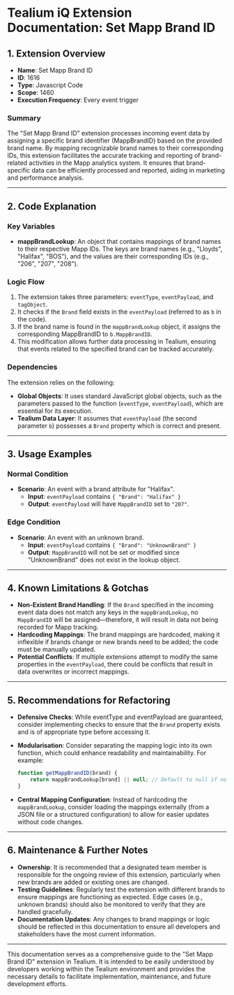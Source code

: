 # Tealium iQ Extension Documentation: Set Mapp Brand ID

## 1. Extension Overview
- **Name**: Set Mapp Brand ID
- **ID**: 1616
- **Type**: Javascript Code
- **Scope**: 1460
- **Execution Frequency**: Every event trigger

### Summary
The "Set Mapp Brand ID" extension processes incoming event data by assigning a specific brand identifier (MappBrandID) based on the provided brand name. By mapping recognizable brand names to their corresponding IDs, this extension facilitates the accurate tracking and reporting of brand-related activities in the Mapp analytics system. It ensures that brand-specific data can be efficiently processed and reported, aiding in marketing and performance analysis.

---

## 2. Code Explanation

### Key Variables
- **mappBrandLookup**: An object that contains mappings of brand names to their respective Mapp IDs. The keys are brand names (e.g., "Lloyds", "Halifax", "BOS"), and the values are their corresponding IDs (e.g., "206", "207", "208").
  
### Logic Flow
1. The extension takes three parameters: `eventType`, `eventPayload`, and `tagObject`.
2. It checks if the `Brand` field exists in the `eventPayload` (referred to as `b` in the code).
3. If the brand name is found in the `mappBrandLookup` object, it assigns the corresponding MappBrandID to `b.MappBrandID`.
4. This modification allows further data processing in Tealium, ensuring that events related to the specified brand can be tracked accurately.

### Dependencies
The extension relies on the following:
- **Global Objects**: It uses standard JavaScript global objects, such as the parameters passed to the function (`eventType`, `eventPayload`), which are essential for its execution.
- **Tealium Data Layer**: It assumes that `eventPayload` (the second parameter `b`) possesses a `Brand` property which is correct and present.

---

## 3. Usage Examples

### Normal Condition
- **Scenario**: An event with a brand attribute for "Halifax".
    - **Input**: `eventPayload` contains `{ "Brand": "Halifax" }`
    - **Output**: `eventPayload` will have `MappBrandID` set to `"207"`.

### Edge Condition
- **Scenario**: An event with an unknown brand.
    - **Input**: `eventPayload` contains `{ "Brand": "UnknownBrand" }`
    - **Output**: `MappBrandID` will not be set or modified since "UnknownBrand" does not exist in the lookup object.

---

## 4. Known Limitations & Gotchas
- **Non-Existent Brand Handling**: If the `Brand` specified in the incoming event data does not match any keys in the `mappBrandLookup`, no `MappBrandID` will be assigned—therefore, it will result in data not being recorded for Mapp tracking.
- **Hardcoding Mappings**: The brand mappings are hardcoded, making it inflexible if brands change or new brands need to be added; the code must be manually updated.
- **Potential Conflicts**: If multiple extensions attempt to modify the same properties in the `eventPayload`, there could be conflicts that result in data overwrites or incorrect mappings.

---

## 5. Recommendations for Refactoring
- **Defensive Checks**: While eventType and eventPayload are guaranteed, consider implementing checks to ensure that the `Brand` property exists and is of appropriate type before accessing it.
- **Modularisation**: Consider separating the mapping logic into its own function, which could enhance readability and maintainability. For example:
    
    ```javascript
    function getMappBrandID(brand) {
        return mappBrandLookup[brand] || null; // Default to null if not found
    }
    ```
- **Central Mapping Configuration**: Instead of hardcoding the `mappBrandLookup`, consider loading the mappings externally (from a JSON file or a structured configuration) to allow for easier updates without code changes.

---

## 6. Maintenance & Further Notes
- **Ownership**: It is recommended that a designated team member is responsible for the ongoing review of this extension, particularly when new brands are added or existing ones are changed.
- **Testing Guidelines**: Regularly test the extension with different brands to ensure mappings are functioning as expected. Edge cases (e.g., unknown brands) should also be monitored to verify that they are handled gracefully.
- **Documentation Updates**: Any changes to brand mappings or logic should be reflected in this documentation to ensure all developers and stakeholders have the most current information.

--- 

This documentation serves as a comprehensive guide to the "Set Mapp Brand ID" extension in Tealium. It is intended to be easily understood by developers working within the Tealium environment and provides the necessary details to facilitate implementation, maintenance, and future development efforts.